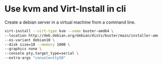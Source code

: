 # Use kvm and Virt-Install in cli

Create a debian server in a virtual machine from a command line.

```bash
virt-install --virt-type kvm --name buster-amd64 \
--location http://deb.debian.org/debian/dists/buster/main/installer-amd64/ \
--os-variant debian10 \
--disk size=10 --memory 1000 \
--graphics none \
--console pty,target_type=serial \
--extra-args "console=ttyS0"
```
